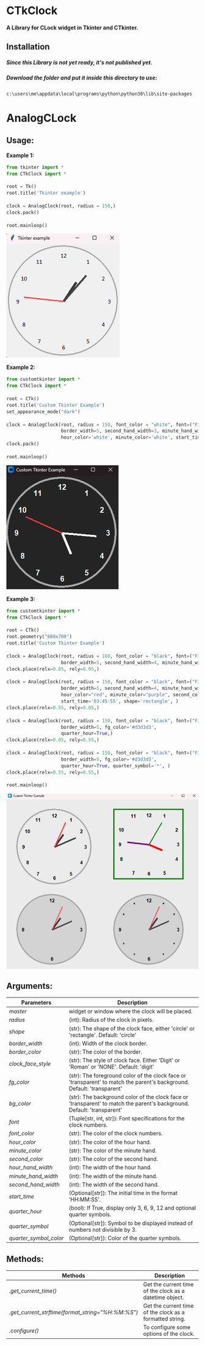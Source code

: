 # CTkClock
**A Library for CLock widget in Tkinter and CTkinter.**

## Installation
##### Since this Library is not yet ready, it's not published yet.
##### Download the folder and put it inside this directory to use:
`c:\users\me\appdata\local\programs\python\python38\lib\site-packages`

# AnalogCLock

## Usage:

**Example 1:**
```python
from tkinter import *
from CTkClock import *

root = Tk()
root.title('Tkinter example')

clock = AnalogClock(root, radius = 150,)
clock.pack()

root.mainloop()
```
![Example 1](https://github.com/Arthur-101/CTkClock/blob/main/Images/example%20clock1.png)

**Example 2:**
```python
from customtkinter import *
from CTkClock import *

root = CTk()
root.title('Custom Tkinter Example')
set_appearance_mode("dark")

clock = AnalogClock(root, radius = 150, font_color = "white", font=("Fira Code", 15, "bold"),
                    border_width=5, second_hand_width=3, minute_hand_width=5, hour_hand_width=7, 
                    hour_color='white', minute_color='white', start_time='05:15:49')
clock.pack()

root.mainloop()
```
![Example 2](https://github.com/Arthur-101/CTkClock/blob/main/Images/example%20clock2.png)

**Example 3:**
```python
from customtkinter import *
from CTkClock import *

root = CTk()
root.geometry("800x700")
root.title('Custom Tkinter Example')

clock = AnalogClock(root, radius = 160, font_color = "black", font=("Fira Code", 15, "bold"),
                    border_width=5, second_hand_width=4, minute_hand_width=6, hour_hand_width=8, )
clock.place(relx=0.05, rely=0.05,)

clock = AnalogClock(root, radius = 150, font_color = "black", font=("Fira Code", 15, "bold"), border_color='#008000',
                    border_width=5, second_hand_width=4, minute_hand_width=6, hour_hand_width=8,
                    hour_color="red", minute_color="purple", second_color="green", 
                    start_time='03:45:55', shape='rectangle', )
clock.place(relx=0.55, rely=0.05,)

clock = AnalogClock(root, radius = 150, font_color = "black", font=("Fira Code", 15, "bold"),
                    border_width=5, fg_color='#d3d3d3', 
                    quarter_hour=True,)
clock.place(relx=0.05, rely=0.55,)

clock = AnalogClock(root, radius = 150, font_color = "black", font=("Fira Code", 15, "bold"),
                    border_width=5, fg_color='#d3d3d3', 
                    quarter_hour=True, quarter_symbol='*', )
clock.place(relx=0.55, rely=0.55,)

root.mainloop()
```
![Example 3](https://github.com/Arthur-101/CTkClock/blob/main/Images/example%20clock3.png)

## Arguments:

  | Parameters  | Description  |
  | --------  | -----------  |
  | _master_  | widget or window where the clock will be placed.  |
  | _radius_  | (int): Radius of the clock in pixels.  |
  | _shape_  | (str): The shape of the clock face, either 'circle' or 'rectangle'. Default: 'circle'  |
  | _border_width_  | (int): Width of the clock border.  |
  | _border_color_  | (str): The color of the border.  |
  | _clock_face_style_  | (str): The style of clock face. Either 'Digit' or 'Roman' or 'NONE'. Default: 'digit'  |
  | _fg_color_  | (str): The foreground color of the clock face or 'transparent' to match the parent's background. Default: 'transparent'  |
  | _bg_color_  | (str): The background color of the clock face or 'transparent' to match the parent's background. Default: 'transparent'  |
  | _font_  | (Tuple[str, int, str]): Font specifications for the clock numbers.  |
  | _font_color_  | (str): The color of the clock numbers.  |
  | _hour_color_  | (str): The color of the hour hand.  |
  | _minute_color_  | (str): The color of the minute hand.  |
  | _second_color_  | (str): The color of the second hand.  |
  |  _hour_hand_width_  | (int): The width of the hour hand.  |
  | _minute_hand_width_  | (int): The width of the minute hand.  |
  | _second_hand_width_  | (int): The width of the second hand.  |
  | _start_time_  | (Optional[str]): The initial time in the format 'HH:MM:SS'.  |
  | _quarter_hour_  | (bool): If True, display only 3, 6, 9, 12 and optional quarter symbols.  |
  | _quarter_symbol_  | (Optional[str]): Symbol to be displayed instead of numbers not divisible by 3.  |
  | _quarter_symbol_color_  | (Optional[str]): Color of the quarter symbols.  |

## Methods:
  | Methods  | Description  |
  | -------  | -----------  |
  | _.get_current_time()_  |  Get the current time of the clock as a datetime object.  |
  | _.get_current_strftime(format_string="%H:%M:%S")_  | Get the current time of the clock as a formatted string.  |
  | _.configure()_  | To configure some options of the clock.  |

